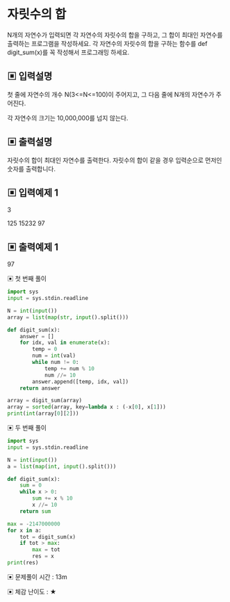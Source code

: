 # 자릿수의 합

N개의 자연수가 입력되면 각 자연수의 자릿수의 합을 구하고, 그 합이 최대인 자연수를 출력하는 프로그램을 작성하세요. 각 자연수의 자릿수의 합을 구하는 함수를 def digit_sum(x)를 꼭 작성해서 프로그래밍 하세요.

## ▣ 입력설명

첫 줄에 자연수의 개수 N(3<=N<=100)이 주어지고, 그 다음 줄에 N개의 자연수가 주어진다.

각 자연수의 크기는 10,000,000를 넘지 않는다.

## ▣ 출력설명

자릿수의 합이 최대인 자연수를 출력한다. 자릿수의 합이 같을 경우 입력순으로 먼저인 숫자를 출력합니다.

## ▣ 입력예제 1

3

125 15232 97

## ▣ 출력예제 1

97

▣ 첫 번째 풀이

```python
import sys
input = sys.stdin.readline

N = int(input())
array = list(map(str, input().split()))

def digit_sum(x):
    answer = []
    for idx, val in enumerate(x):
        temp = 0
        num = int(val)
        while num != 0:
            temp += num % 10
            num //= 10
        answer.append([temp, idx, val])
    return answer

array = digit_sum(array)
array = sorted(array, key=lambda x : (-x[0], x[1]))
print(int(array[0][2]))
```

▣ 두 번째 풀이

```python
import sys
input = sys.stdin.readline

N = int(input())
a = list(map(int, input().split()))

def digit_sum(x):
    sum = 0
    while x > 0:
        sum += x % 10
        x //= 10
    return sum

max = -2147000000
for x in a:
    tot = digit_sum(x)
    if tot > max:
        max = tot
        res = x
print(res)
```

▣ 문제풀이 시간 : 13m

▣ 체감 난이도 : ★
